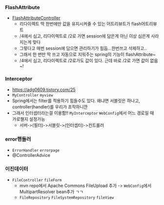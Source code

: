 ### FlashAttribute
- [FlashAttributeController](../220901_hello/src/main/java/kr/co/greenart/controller/FlashAttributeController.java) 
  - 리다이렉트 딱 한번에만 값을 유지시켜줄 수 있는 어트리뷰트가 flash어트리뷰트
  - \/4에서 심고, 리다이렉트로 \/2로 가면 session에 담은게 아닌 이상 심은게 사라지는게 맞다
  - 그렇다고 매번 session에 담으면 관리하기가 힘듬...한번쓰고 삭제하고..
  - 그래서 한 번만 딱 쓰고 자동으로 지워주는 spring의 기능이 flashAttribute~
  - \/4에서 심고, 리다이렉트로 \/2로가도 값이 있다. 근데 바로 \/2로 가면 값이 없음~!
### Interceptor
- https://adg0609.tistory.com/25
- `MyController` `myview`
- Spring에서는 filter를 적용하기 힘들수도 있다. 왜냐면 서블릿은 하나고, controller(handler)를 우리가 조작하니깐
- 그래서 인터셉터라는걸 이용함!! `MyInterceptor` `WebConfig`에서 어느 경로일 때 가로챌지 설정가능
  - 서버->(필터)->서블릿->(인터셉터)->컨트롤러
### error핸들러
- `ErrorHandler` `errorpage`
- @ControllerAdvice
### 이진데이터
- `FileController` `fileForm`
  - mvn repo에서 Apache Commons FileUpload 추가 -> `WebConfig`에서 MultipartResolver bean추가 ㄱㄱ
  - `FileRepository` `FileSystemRepository` `fileView`